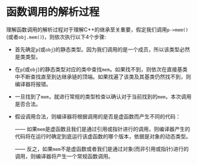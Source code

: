 # 函数调用的解析过程

理解函数调用的解析过程对于理解C++的继承至关重要，假定我们调用`p->mem()`(或者`obj.mem()`)，则依次执行以下4个步骤:

- 首先确定`p`(或`obj`)的静态类型。因为我们调用的是一个成员，所以该类型必然是类类型。

- 在`p`(或`obj`)的静态类型对应的类中查找`mem`。如果找不到，则依次在直接基类中不断查找直至到达继承链的顶端。如果找遍了该类及其基类仍然找不到，则编译器将报错。

- 一旦找到了`mem`，就进行常规的类型检查以确认对于当前找到的`mem`，本次调用是否合法。

- 假设调用合法，则编译器将根据调用的是否是虚函数而产生不同的代码：

  —— 如果`mem`是虚函数且我们是通过引用或指针进行的调用，则编译器产生的代码将在运行时确定到底运行该虚函数的哪个版本，依据是对象的动态类型。

  —— 反之，如果`mem`不是虚函数或者我们是通过对象(而非引用或指针)进行的调用，则编译器将产生一个常规函数调用。
